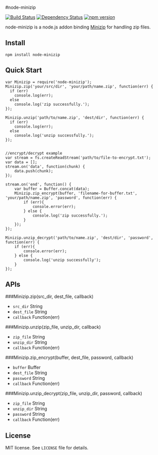#node-minizip

[![Build Status](https://travis-ci.org/hokein/node-minizip.svg?branch=travis-ci)](https://travis-ci.org/hokein/node-minizip)
[![Dependency Status](https://david-dm.org/hokein/node-minizip.svg)](https://david-dm.org/hokein/node-minizip)
[![npm version](https://img.shields.io/npm/v/node-minizip.svg)](https://www.npmjs.com/package/node-minizip)

node-minizip is a node.js addon binding [Minizip](http://www.winimage.com/zLibDll/minizip.html) for handling zip files.

## Install

```
npm install node-minizip
```

## Quick Start

```
var Minizip = require('node-minizip');
Minizip.zip('your/src/dir', 'your/path/name.zip', function(err) {
  if (err)
    console.log(err);
  else
    console.log('zip successfully.');
});

Minizip.unzip('path/to/name.zip', 'dest/dir', function(err) {
  if (err)
    console.log(err);
  else
    console.log('unzip successfully.');
});


//encrypt/decrypt example
var stream = fs.createReadStream('path/to/file-to-encrypt.txt');
var data = [];
stream.on('data', function(chunk) {
    data.push(chunk);
});

stream.on('end', function() {
    var buffer = Buffer.concat(data);
    Minizip.zip_encrypt(buffer, 'filename-for-buffer.txt', 'your/path/name.zip', 'password', function(err) {
        if (err){
            console.error(err);
        } else {
            console.log('zip successfully.');
        }
    });
});

Minizip.unzip_decrypt('path/to/name.zip', 'dest/dir', 'password', function(err) {
    if (err){
        console.error(err);
    } else {
        console.log('unzip successfully');
    }
});
```

## APIs

###Minizip.zip(src_dir, dest_file, callback)

* `src_dir` String
* `dest_file` String
* `callback` Function(err)

###Minizip.unzip(zip_file, unzip_dir, callback)

* `zip_file` String
* `unzip_dir` String
* `callback` Function(err)

###Minizip.zip_encrypt(buffer, dest_file, password, callback)

* `buffer` Buffer 
* `dest_file` String
* `password` String
* `callback` Function(err)

###Minizip.unzip_decrypt(zip_file, unzip_dir, password, callback)

* `zip_file` String
* `unzip_dir` String
* `password` String
* `callback` Function(err)

## License

MIT license. See `LICENSE` file for details.
